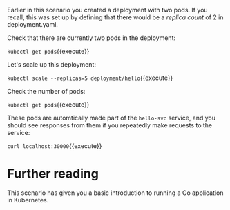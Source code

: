 Earlier in this scenario you created a deployment with two pods. If you recall, this was set up by defining that there would be a _replica count_ of 2 in deployment.yaml. 

Check that there are currently two pods in the deployment:

`kubectl get pods`{{execute}}

Let's scale up this deployment:

`kubectl scale --replicas=5 deployment/hello`{{execute}}

Check the number of pods:

`kubectl get pods`{{execute}}

These pods are automtically made part of the `hello-svc` service, and you should see responses from them if you repeatedly make requests to the service:

`curl localhost:30000`{{execute}}

# Further reading

This scenario has given you a basic introduction to running a Go application in Kubernetes.